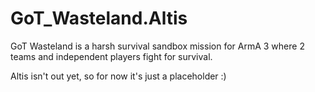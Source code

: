 GoT_Wasteland.Altis
===================

GoT Wasteland is a harsh survival sandbox mission for ArmA 3 where 2 teams and independent players fight for survival.


Altis isn't out yet, so for now it's just a placeholder :)
